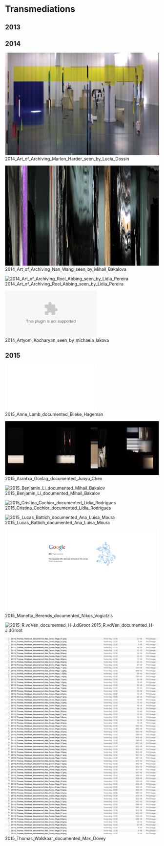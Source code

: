 # Transmediations

## 2013

## 2014

![2014_Art_of_Archiving_Marlon_Harder_seen_by_Lucia_Dossin](imgs/2014_Art_of_Archiving_Marlon_Harder_seen_by_Lucia_Dossin.png)
2014_Art_of_Archiving_Marlon_Harder_seen_by_Lucia_Dossin

![2014_Art_of_Archiving_Nan_Wang_seen_by_Mihail_Bakalova](imgs/2014_Art_of_Archiving_Nan_Wang_seen_by_Mihail_Bakalova.png)
2014_Art_of_Archiving_Nan_Wang_seen_by_Mihail_Bakalova

![2014_Art_of_Archiving_Roel_Abbing_seen_by_Lidia_Pereira](imgs/2014_Art_of_Archiving_Roel_Abbing_seen_by_Lidia_Pereira.png)
2014_Art_of_Archiving_Roel_Abbing_seen_by_Lidia_Pereira

![2014_Artyom_Kocharyan_seen_by_michaela_lakova](imgs/2014_Artyom_Kocharyan_seen_by_michaela_lakova.rtf)
2014_Artyom_Kocharyan_seen_by_michaela_lakova

## 2015

![2015_Anne_Lamb_documented_Elleke_Hageman](imgs/2015_Anne_Lamb_documented_Elleke_Hageman.txt)
2015_Anne_Lamb_documented_Elleke_Hageman

![2015_Arantxa_Gonlag_documented_Junyu_Chen](imgs/2015_Arantxa_Gonlag_documented_Junyu_Chen.png)
2015_Arantxa_Gonlag_documented_Junyu_Chen

![2015_Benjamin_Li_documented_Mihail_Bakalov](imgs/2015_Benjamin_Li_documented_Mihail_Bakalov.png)
2015_Benjamin_Li_documented_Mihail_Bakalov

![2015_Cristina_Cochior_documented_Lídia_Rodrigues](imgs/2015_Cristina_Cochior_documented_Lídia_Rodrigues.png)
2015_Cristina_Cochior_documented_Lídia_Rodrigues

![2015_Lucas_Battich_documented_Ana_Luísa_Moura](imgs/2015_Lucas_Battich_documented_Ana_Luísa_Moura.png)
2015_Lucas_Battich_documented_Ana_Luísa_Moura

![2015_Manetta_Berends_documented_Nikos_Vogiatzis](imgs/2015_Manetta_Berends_documented_Nikos_Vogiatzis.png)
2015_Manetta_Berends_documented_Nikos_Vogiatzis

![2015_R.vdVen_documented_H-J.dGroot](imgs/2015_R.vdVen_documented_H-J.dGroot.png)
2015_R.vdVen_documented_H-J.dGroot

![2015_Thomas_Walskaar_documented_Max_Dovey](imgs/2015_Thomas_Walskaar_documented_Max_Dovey.png)
2015_Thomas_Walskaar_documented_Max_Dovey
